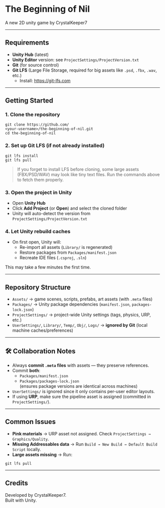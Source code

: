 # The Beginning of Nil

A new 2D unity game by CrystalKeeper7

---

## Requirements

- **Unity Hub** (latest)  
- **Unity Editor** version: see `ProjectSettings/ProjectVersion.txt`  
- **Git** (for source control)  
- **Git LFS** (Large File Storage, required for big assets like `.psd`, `.fbx`, `.wav`, etc.)  
  - Install: https://git-lfs.com  

---

## Getting Started

### 1. Clone the repository
```
git clone https://github.com/
<your-username>/the-beginning-of-nil.git
cd the-beginning-of-nil
```

### 2. Set up Git LFS (if not already installed)
```
git lfs install
git lfs pull
```

> If you forget to install LFS before cloning, some large assets (FBX/PSD/WAV) may look like tiny text files. Run the commands above to fetch them properly.

### 3. Open the project in Unity
- Open **Unity Hub**  
- Click **Add Project** (or **Open**) and select the cloned folder  
- Unity will auto-detect the version from `ProjectSettings/ProjectVersion.txt`  

### 4. Let Unity rebuild caches
- On first open, Unity will:  
  - Re-import all assets (`Library/` is regenerated)  
  - Restore packages from `Packages/manifest.json`  
  - Recreate IDE files (`.csproj`, `.sln`)  

This may take a few minutes the first time.  

---

## Repository Structure

- `Assets/` → game scenes, scripts, prefabs, art assets (with `.meta` files)  
- `Packages/` → Unity package dependencies (`manifest.json`, `packages-lock.json`)  
- `ProjectSettings/` → project-wide Unity settings (tags, physics, URP, etc.)  
- `UserSettings/`, `Library/`, `Temp/`, `Obj/`, `Logs/` → **ignored by Git** (local machine caches/preferences)  

---

## 🛠️ Collaboration Notes

- Always **commit `.meta` files** with assets — they preserve references.  
- Commit **both**:  
  - `Packages/manifest.json`  
  - `Packages/packages-lock.json`  
  (ensures package versions are identical across machines)  
- `UserSettings/` is ignored since it only contains per-user editor layouts.  
- If using **URP**, make sure the pipeline asset is assigned (committed in `ProjectSettings/`).  

---

## Common Issues

- **Pink materials** → URP asset not assigned. Check `ProjectSettings → Graphics/Quality`.  
- **Missing Addressables data** → Run `Build → New Build → Default Build Script` locally.  
- **Large assets missing** → Run:  
```
git lfs pull
```

---

## Credits

Developed by CrystalKeeper7.  
Built with Unity.  
